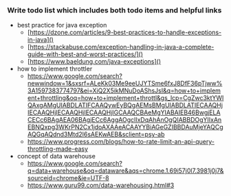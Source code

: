 ### Write todo list which includes both todo items and helpful links

- best practice for java exception
  - [https://dzone.com/articles/9-best-practices-to-handle-exceptions-in-java]()
  - [https://stackabuse.com/exception-handling-in-java-a-complete-guide-with-best-and-worst-practices/]()
  - [https://www.baeldung.com/java-exceptions]()
- how to implement throttler
  - https://www.google.com/search?newwindow=1&sxsrf=ALeKk03Me9eeUJYTSme6fxJ8DfF36pTjww%3A1597383774797&ei=XiQ2X5ikMNuDoAShsJsI&q=how+to+implement+throttling&oq=how+to+implement+throttl&gs_lcp=CgZwc3ktYWIQAxgAMgUIABDLATIFCAAQywEyBQgAEMsBMgUIABDLATIECAAQHjIECAAQHjIECAAQHjIECAAQHjIGCAAQCBAeMgYIABAIEB46BwgjELACECc6BAgAEA06BAgjECc6AggAOgcIIxDqAhAnOgQIABBDOgYIIxAnEBNQxpg3WKrPN2Cx1jdoAXAAeACAAYYBiAGeGZIBBDAuMjeYAQCgAQGqAQdnd3Mtd2l6sAEKwAEB&sclient=psy-ab
  - https://www.progress.com/blogs/how-to-rate-limit-an-api-query-throttling-made-easy
- concept of data warehouse
  - https://www.google.com/search?q=data+warehouse&oq=dataware&aqs=chrome.1.69i57j0l7.3981j0j7&sourceid=chrome&ie=UTF-8
  - https://www.guru99.com/data-warehousing.html#3
